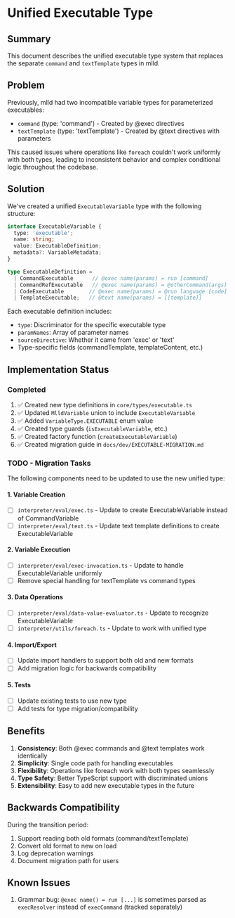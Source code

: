 # Unified Executable Type

## Summary

This document describes the unified executable type system that replaces the separate `command` and `textTemplate` types in mlld.

## Problem

Previously, mlld had two incompatible variable types for parameterized executables:
- `command` (type: 'command') - Created by @exec directives
- `textTemplate` (type: 'textTemplate') - Created by @text directives with parameters

This caused issues where operations like `foreach` couldn't work uniformly with both types, leading to inconsistent behavior and complex conditional logic throughout the codebase.

## Solution

We've created a unified `ExecutableVariable` type with the following structure:

```typescript
interface ExecutableVariable {
  type: 'executable';
  name: string;
  value: ExecutableDefinition;
  metadata?: VariableMetadata;
}

type ExecutableDefinition = 
  | CommandExecutable      // @exec name(params) = run [command]
  | CommandRefExecutable   // @exec name(params) = @otherCommand(args)
  | CodeExecutable        // @exec name(params) = @run language [code]
  | TemplateExecutable;   // @text name(params) = [[template]]
```

Each executable definition includes:
- `type`: Discriminator for the specific executable type
- `paramNames`: Array of parameter names
- `sourceDirective`: Whether it came from 'exec' or 'text'
- Type-specific fields (commandTemplate, templateContent, etc.)

## Implementation Status

### Completed
1. ✅ Created new type definitions in `core/types/executable.ts`
2. ✅ Updated `MlldVariable` union to include `ExecutableVariable`
3. ✅ Added `VariableType.EXECUTABLE` enum value
4. ✅ Created type guards (`isExecutableVariable`, etc.)
5. ✅ Created factory function (`createExecutableVariable`)
6. ✅ Created migration guide in `docs/dev/EXECUTABLE-MIGRATION.md`

### TODO - Migration Tasks

The following components need to be updated to use the new unified type:

#### 1. Variable Creation
- [ ] `interpreter/eval/exec.ts` - Update to create ExecutableVariable instead of CommandVariable
- [ ] `interpreter/eval/text.ts` - Update text template definitions to create ExecutableVariable

#### 2. Variable Execution
- [ ] `interpreter/eval/exec-invocation.ts` - Update to handle ExecutableVariable uniformly
- [ ] Remove special handling for textTemplate vs command types

#### 3. Data Operations
- [ ] `interpreter/eval/data-value-evaluator.ts` - Update to recognize ExecutableVariable
- [ ] `interpreter/utils/foreach.ts` - Update to work with unified type

#### 4. Import/Export
- [ ] Update import handlers to support both old and new formats
- [ ] Add migration logic for backwards compatibility

#### 5. Tests
- [ ] Update existing tests to use new type
- [ ] Add tests for type migration/compatibility

## Benefits

1. **Consistency**: Both @exec commands and @text templates work identically
2. **Simplicity**: Single code path for handling executables
3. **Flexibility**: Operations like foreach work with both types seamlessly
4. **Type Safety**: Better TypeScript support with discriminated unions
5. **Extensibility**: Easy to add new executable types in the future

## Backwards Compatibility

During the transition period:
1. Support reading both old formats (command/textTemplate)
2. Convert old format to new on load
3. Log deprecation warnings
4. Document migration path for users

## Known Issues

1. Grammar bug: `@exec name() = run [...]` is sometimes parsed as `execResolver` instead of `execCommand` (tracked separately)